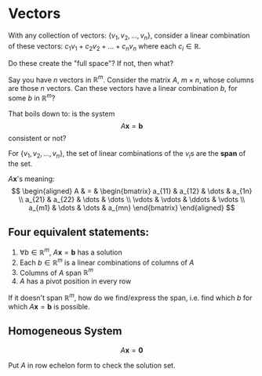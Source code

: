# Vectors

With any collection of vectors: $\{v_1, v_2, \dots, v_n\}$, consider a linear combination of these vectors: $c_1v_1 + c_2v_2 + \dots + c_nv_n$ where each $c_i \in \mathbb{R}$.

Do these create the "full space"? If not, then what?

Say you have $n$ vectors in $\mathbb{R}^m$. Consider the matrix $A$, $m \times n$, whose columns are those $n$ vectors. Can these vectors have a linear combination $b$, for some $b$ in $\mathbb{R}^m$?

That boils down to: is the system
$$
A\mathbf{x} = \mathbf{b}
$$
consistent or not? 

For $\{v_1, v_2, \dots, v_n\}$, the set of linear combinations of the $v_i$s are the **span** of the set.

$A\mathbf{x}$'s meaning:
$$
\begin{aligned}
A & = & \begin{bmatrix}
 a_{11} & a_{12} & \dots & a_{1n} \\
 a_{21} & a_{22} & \dots  & \dots \\
 \vdots & \vdots  & \ddots  & \vdots \\
 a_{m1} & \dots  & \dots & a_{mn}
 \end{bmatrix}
\end{aligned}
$$

## Four equivalent statements:

1. $\forall b \in \mathbb{R}^m$, $A\mathbf{x} = \mathbf{b}$ has a solution
2. Each $b \in \mathbb{R}^m$ is a linear combinations of columns of $A$
3. Columns of $A$ span $\mathbb{R}^m$
4. $A$ has a pivot position in every row

If it doesn't span $\mathbb{R}^m$, how do we find/express the span, i.e. find which $b$ for which $A\mathbf{x} = \mathbf{b}$ is possible.

## Homogeneous System

$$
A\mathbf{x} = \mathbf{0}
$$

Put $A$ in row echelon form to check the solution set.